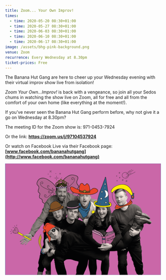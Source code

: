 ```yaml
---
title: Zoom... Your Own Improv!
times:
  - time: 2020-05-20 08:30+01:00
  - time: 2020-05-27 08:30+01:00
  - time: 2020-06-03 08:30+01:00
  - time: 2020-06-10 08:30+01:00
  - time: 2020-06-17 08:30+01:00
image: /assets/bhg-pink-background.png
venue: Zoom
recurrence: Every Wednesday at 8.30pm
ticket-prices: Free
---
```

The Banana Hut Gang are here to cheer up your Wednesday evening with their virtual improv show live from isolation!

*Zoom Your Own...Improv!* is back with a vengeance, so join all your Sedos chums in watching the show live on Zoom, all for free and all from the comfort of your own home (like everything at the moment!). 

If you've never seen the Banana Hut Gang perform before, why not give it a go on Wednesday at 8.30pm?

The meeting ID for the Zoom show is: 971-0453-7924 

Or the link: **<https://zoom.us/j/97104537924>**

Or watch on Facebook Live via their Facebook page: **[www.facebook.com/bananahutgang](http://www.facebook.com/bananahutgang)**

![](/assets/bhg-pink-background.png)